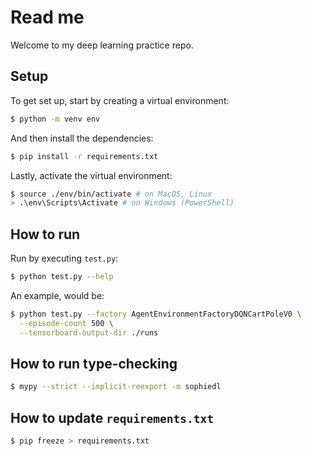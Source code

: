 # Read me

Welcome to my deep learning practice repo.

## Setup

To get set up, start by creating a virtual environment:

```bash
$ python -m venv env
```

And then install the dependencies:

```bash
$ pip install -r requirements.txt
```

Lastly, activate the virtual environment:

```bash
$ source ./env/bin/activate # on MacOS, Linux
> .\env\Scripts\Activate # on Windows (PowerShell)
```

## How to run

Run by executing `test.py`:

```bash
$ python test.py --help
```

An example, would be:
```bash
$ python test.py --factory AgentEnvironmentFactoryDQNCartPoleV0 \
  --episode-count 500 \
  --tensorboard-output-dir ./runs
```

## How to run type-checking

```bash
$ mypy --strict --implicit-reexport -m sophiedl
```

## How to update `requirements.txt`

```bash
$ pip freeze > requirements.txt
```
